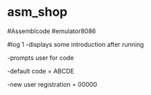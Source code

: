 # asm_shop

#Assemblcode
#emulator8086

#log 1
-displays some introduction after running

-prompts user for code 

-default code = ABCDE

-new user registration = 00000


